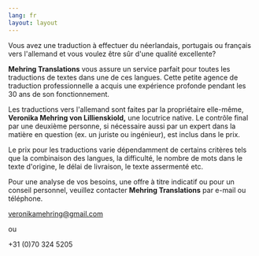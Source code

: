 ```yaml
---
lang: fr
layout: layout
---
```


Vous avez une traduction à effectuer du néerlandais, portugais ou français vers l'allemand et vous voulez être sûr d'une qualité excellente?



__Mehring Translations__ vous assure un service parfait pour toutes les traductions de textes dans une de ces langues. Cette petite agence de traduction professionnelle a acquis une expérience profonde pendant les 30 ans de son fonctionnement.

Les traductions vers l'allemand sont faites par la propriétaire elle-même, __Veronika Mehring von Lillienskiold,__ une locutrice native. Le contrôle final par une deuxième personne, si nécessaire aussi par un expert dans la matière en question (ex. un juriste ou ingénieur), est inclus dans le prix.

Le prix pour les traductions varie dépendamment de certains critères tels que la combinaison des langues, la difficulté, le nombre de mots dans le texte d'origine, le délai de livraison, le texte assermenté etc.

Pour une analyse de vos besoins, une offre à titre indicatif ou pour un conseil personnel, veuillez contacter __Mehring Translations__ par e-mail ou téléphone.


<p><a href="mailto:veronikamehring@gmail.com">veronikamehring@gmail.com</a></p>

ou

+31 (0)70 324 5205
